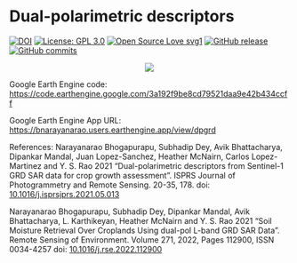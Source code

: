 # Dual-polarimetric descriptors
 
[![DOI](https://zenodo.org/badge/376702145.svg)](https://zenodo.org/badge/latestdoi/376702145)
[![License: GPL 3.0](https://img.shields.io/badge/License-GPL_3.0-green.svg)](https://opensource.org/licenses/gpl-license)
[![Open Source Love svg1](https://badges.frapsoft.com/os/v1/open-source.svg?v=103)](https://github.com/ellerbrock/open-source-badges/)
[![GitHub release](https://img.shields.io/github/release/Narayana-Rao/dual_pol_descriptors.svg)](https://github.com/Narayana-Rao/dual_pol_descriptors/releases)
[![GitHub commits](https://img.shields.io/github/commits-since/Narayana-Rao/dual_pol_descriptors/V0.1.svg)](https://GitHub.com/Narayana-Rao/dual_pol_descriptors/commit/)
<p align="center">
<a href="https://hits.seeyoufarm.com"><img src="https://hits.seeyoufarm.com/api/count/incr/badge.svg?url=https://github.com/Narayana-Rao/dual_pol_descriptors&count_bg=%2379C83D&title_bg=%23555555&icon=go.svg&icon_color=%2300ADD8&title=hits&edge_flat=false"/></a>
</p>


Google Earth Engine code: https://code.earthengine.google.com/3a192f9be8cd79521daa9e42b434ccff

Google Earth Engine App URL:  https://bnarayanarao.users.earthengine.app/view/dpgrd  

References:
Narayanarao Bhogapurapu, Subhadip Dey, Avik Bhattacharya, Dipankar Mandal, Juan Lopez-Sanchez, Heather McNairn, Carlos Lopez-Martinez and Y. S. Rao 2021 “Dual-polarimetric descriptors from Sentinel-1 GRD SAR data for crop growth assessment”. ISPRS Journal of Photogrammetry and Remote Sensing. 20-35, 178. doi: [10.1016/j.isprsjprs.2021.05.013](https://doi.org/10.1016/j.isprsjprs.2021.05.013)

Narayanarao Bhogapurapu, Subhadip Dey, Dipankar Mandal, Avik Bhattacharya, L. Karthikeyan, Heather McNairn and Y. S. Rao 2021 “Soil Moisture Retrieval Over Croplands Using dual-pol L-band GRD SAR Data”. Remote Sensing of Environment. Volume 271, 2022, Pages 112900, ISSN 0034-4257 doi: [10.1016/j.rse.2022.112900](https://doi.org/10.1016/j.rse.2022.112900)
